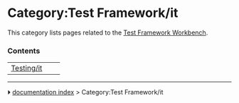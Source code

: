 # Category:Test Framework/it
This category lists pages related to the [Test Framework Workbench](Testing/it.md).

### Contents

|     |     |     |
| --- | --- | --- |
| [Testing/it](Testing/it.md) |



---
⏵ [documentation index](../README.md) > Category:Test Framework/it
